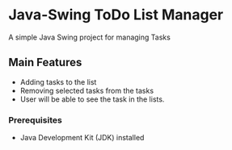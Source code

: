 # Java-Swing  ToDo List Manager

 A simple Java Swing project for managing Tasks

##  Main Features

- Adding tasks to the list
- Removing selected tasks from the tasks
- User will be able to see the task in the lists.

### Prerequisites

- Java Development Kit (JDK) installed

